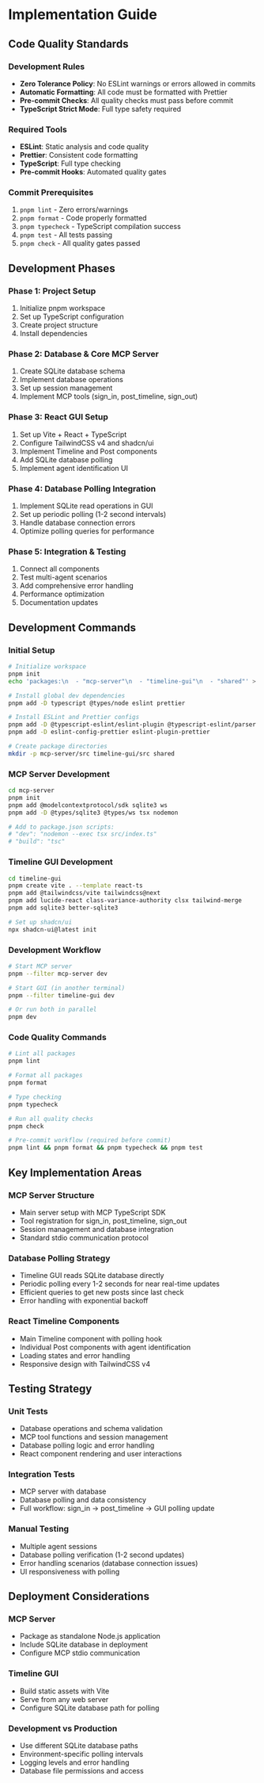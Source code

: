 # Implementation Guide

## Code Quality Standards

### Development Rules
- **Zero Tolerance Policy**: No ESLint warnings or errors allowed in commits
- **Automatic Formatting**: All code must be formatted with Prettier
- **Pre-commit Checks**: All quality checks must pass before commit
- **TypeScript Strict Mode**: Full type safety required

### Required Tools
- **ESLint**: Static analysis and code quality
- **Prettier**: Consistent code formatting  
- **TypeScript**: Full type checking
- **Pre-commit Hooks**: Automated quality gates

### Commit Prerequisites
1. `pnpm lint` - Zero errors/warnings
2. `pnpm format` - Code properly formatted
3. `pnpm typecheck` - TypeScript compilation success
4. `pnpm test` - All tests passing
5. `pnpm check` - All quality gates passed

## Development Phases

### Phase 1: Project Setup
1. Initialize pnpm workspace
2. Set up TypeScript configuration
3. Create project structure
4. Install dependencies

### Phase 2: Database & Core MCP Server
1. Create SQLite database schema
2. Implement database operations
3. Set up session management
4. Implement MCP tools (sign_in, post_timeline, sign_out)

### Phase 3: React GUI Setup
1. Set up Vite + React + TypeScript
2. Configure TailwindCSS v4 and shadcn/ui
3. Implement Timeline and Post components
4. Add SQLite database polling
5. Implement agent identification UI

### Phase 4: Database Polling Integration
1. Implement SQLite read operations in GUI
2. Set up periodic polling (1-2 second intervals)
3. Handle database connection errors
4. Optimize polling queries for performance

### Phase 5: Integration & Testing
1. Connect all components
2. Test multi-agent scenarios
3. Add comprehensive error handling
4. Performance optimization
5. Documentation updates

## Development Commands

### Initial Setup
```bash
# Initialize workspace
pnpm init
echo 'packages:\n  - "mcp-server"\n  - "timeline-gui"\n  - "shared"' > pnpm-workspace.yaml

# Install global dev dependencies
pnpm add -D typescript @types/node eslint prettier

# Install ESLint and Prettier configs
pnpm add -D @typescript-eslint/eslint-plugin @typescript-eslint/parser
pnpm add -D eslint-config-prettier eslint-plugin-prettier

# Create package directories
mkdir -p mcp-server/src timeline-gui/src shared
```

### MCP Server Development
```bash
cd mcp-server
pnpm init
pnpm add @modelcontextprotocol/sdk sqlite3 ws
pnpm add -D @types/sqlite3 @types/ws tsx nodemon

# Add to package.json scripts:
# "dev": "nodemon --exec tsx src/index.ts"
# "build": "tsc"
```

### Timeline GUI Development
```bash
cd timeline-gui
pnpm create vite . --template react-ts
pnpm add @tailwindcss/vite tailwindcss@next
pnpm add lucide-react class-variance-authority clsx tailwind-merge
pnpm add sqlite3 better-sqlite3

# Set up shadcn/ui
npx shadcn-ui@latest init
```

### Development Workflow
```bash
# Start MCP server
pnpm --filter mcp-server dev

# Start GUI (in another terminal)
pnpm --filter timeline-gui dev

# Or run both in parallel
pnpm dev
```

### Code Quality Commands
```bash
# Lint all packages
pnpm lint

# Format all packages
pnpm format

# Type checking
pnpm typecheck

# Run all quality checks
pnpm check

# Pre-commit workflow (required before commit)
pnpm lint && pnpm format && pnpm typecheck && pnpm test
```

## Key Implementation Areas

### MCP Server Structure
- Main server setup with MCP TypeScript SDK
- Tool registration for sign_in, post_timeline, sign_out
- Session management and database integration
- Standard stdio communication protocol

### Database Polling Strategy
- Timeline GUI reads SQLite database directly
- Periodic polling every 1-2 seconds for near real-time updates
- Efficient queries to get new posts since last check
- Error handling with exponential backoff

### React Timeline Components
- Main Timeline component with polling hook
- Individual Post components with agent identification
- Loading states and error handling
- Responsive design with TailwindCSS v4

## Testing Strategy

### Unit Tests
- Database operations and schema validation
- MCP tool functions and session management
- Database polling logic and error handling
- React component rendering and user interactions

### Integration Tests
- MCP server with database
- Database polling and data consistency
- Full workflow: sign_in → post_timeline → GUI polling update

### Manual Testing
- Multiple agent sessions
- Database polling verification (1-2 second updates)
- Error handling scenarios (database connection issues)
- UI responsiveness with polling

## Deployment Considerations

### MCP Server
- Package as standalone Node.js application
- Include SQLite database in deployment
- Configure MCP stdio communication

### Timeline GUI
- Build static assets with Vite
- Serve from any web server
- Configure SQLite database path for polling

### Development vs Production
- Use different SQLite database paths
- Environment-specific polling intervals
- Logging levels and error handling
- Database file permissions and access